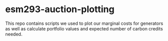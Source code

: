 # esm293-auction-plotting

This repo contains scripts we used to plot our marginal costs for generators as well as calculate portfolio values and expected number of carbon credits needed.
